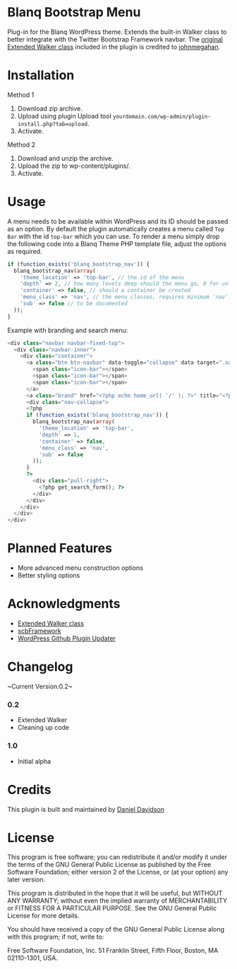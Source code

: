 # Blanq Bootstrap Menu

Plug-in for the Blanq WordPress theme. Extends the built-in Walker class to better integrate with the Twitter Bootstrap Framework navbar. The [original Extended Walker class](https://gist.github.com/1597994) included in the plugin is credited to [johnmegahan](https://gist.github.com/johnmegahan).

Installation
===========

Method 1

1. Download zip archive.
2. Upload using plugin Upload tool `yourdomain.com/wp-admin/plugin-install.php?tab=upload`.
3. Activate.

Method 2

1. Download and unzip the archive.
2. Upload the zip to wp-content/plugins/.
3. Activate.

Usage
===========

A menu needs to be available within WordPress and its ID should be passed as an option. By default the plugin automatically creates a menu called `Top Bar` with the id `top-bar` which you can use. To render a menu simply drop the following code into a Blanq Theme PHP template file, adjust the options as required.

`````php
if (function_exists('blanq_bootstrap_nav')) {
  blanq_bootstrap_nav(array(
    'theme_location' => 'top-bar', // the id of the menu
    'depth' => 2, // how many levels deep should the menu go, 0 for unlimited
    'container' => false, // should a container be created
    'menu_class' => 'nav', // the menu classes, requires minimum 'nav' class is included
    'sub' => false // to be documented
  ));
}
`````

Example with branding and search menu:

`````php
<div class="navbar navbar-fixed-top">
  <div class="navbar-inner">
    <div class="container">
      <a class="btn btn-navbar" data-toggle="collapse" data-target=".nav-collapse">
        <span class="icon-bar"></span>
        <span class="icon-bar"></span>
        <span class="icon-bar"></span>
      </a>
      <a class="brand" href="<?php echo home_url( '/' ); ?>" title="<?php echo esc_attr( get_bloginfo( 'name', 'display' ) ); ?>" rel="home"></a>
      <div class="nav-collapse">
      <?php 
      if (function_exists('blanq_bootstrap_nav')) {
        blanq_bootstrap_nav(array(
          'theme_location' => 'top-bar',
          'depth' => 1,
          'container' => false,
          'menu_class' => 'nav',
          'sub' => false
        ));
      }
      ?>
        <div class="pull-right">
          <?php get_search_form(); ?>
        </div>
      </div>
    </div>
  </div>
</div>
`````

Planned Features
===========

* More advanced menu construction options
* Better styling options

Acknowledgments
===========

* [Extended Walker class](https://gist.github.com/1597994)
* [scbFramework](https://github.com/scribu/wp-scb-framework/wiki)
* [WordPress Github Plugin Updater](https://github.com/jkudish/WordPress-GitHub-Plugin-Updater)

Changelog
===========

~Current Version:0.2~

### 0.2
* Extended Walker
* Cleaning up code

### 1.0
* Initial alpha

Credits
===========

This plugin is built and maintained by [Daniel Davidson](https://github.com/da-n/)

License
===========

This program is free software; you can redistribute it and/or modify it under the terms of the GNU General Public License as published by the Free Software Foundation; either version 2 of the License, or (at your option) any later version.

This program is distributed in the hope that it will be useful, but WITHOUT ANY WARRANTY; without even the implied warranty of MERCHANTABILITY or FITNESS FOR A PARTICULAR PURPOSE. See the GNU General Public License for more details.

You should have received a copy of the GNU General Public License along with this program; if not, write to:

Free Software Foundation, Inc. 51 Franklin Street, Fifth Floor, Boston, MA 02110-1301, USA.